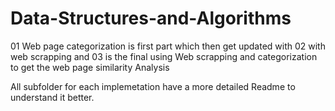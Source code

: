 # Data-Structures-and-Algorithms

01 Web page categorization is first part which then get updated with 02 with web scrapping and 03 is the final using Web scrapping and categorization to get the web page similarity Analysis

All subfolder for each implemetation have a more detailed Readme to understand it better.
